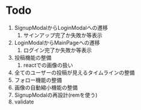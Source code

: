 # Todo
1. SignupModalからLoginModalへの遷移
    1. サインアップ完了か失敗か等表示
1. LoginModalからMainPageへの遷移
    1. ログイン完了か失敗か等表示
1. 投稿機能の整備
    1. reactでの画像の扱い
1. 全てのユーザーの投稿が見えるタイムラインの整備
1. フォロー機能の整備
1. 画像の自動縮小機能の整備
1. SignupModalの再設計(remを使う)
1. validate
